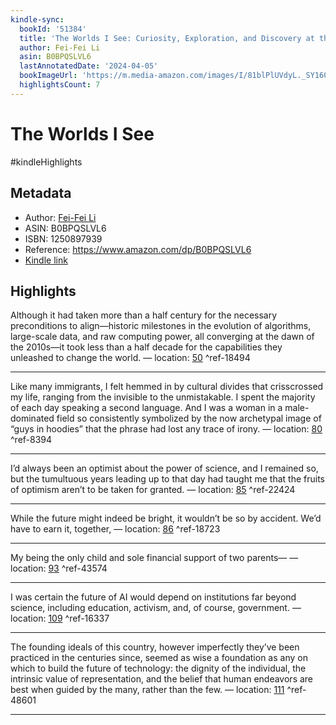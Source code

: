 ```yaml
---
kindle-sync:
  bookId: '51384'
  title: 'The Worlds I See: Curiosity, Exploration, and Discovery at the Dawn of AI'
  author: Fei-Fei Li
  asin: B0BPQSLVL6
  lastAnnotatedDate: '2024-04-05'
  bookImageUrl: 'https://m.media-amazon.com/images/I/81blPlUVdyL._SY160.jpg'
  highlightsCount: 7
---
```


# The Worlds I See

#kindleHighlights

## Metadata
* Author: [Fei-Fei Li](https://www.amazon.comundefined)
* ASIN: B0BPQSLVL6
* ISBN: 1250897939
* Reference: https://www.amazon.com/dp/B0BPQSLVL6
* [Kindle link](kindle://book?action=open&asin=B0BPQSLVL6)

## Highlights
Although it had taken more than a half century for the necessary preconditions to align—historic milestones in the evolution of algorithms, large-scale data, and raw computing power, all converging at the dawn of the 2010s—it took less than a half decade for the capabilities they unleashed to change the world. — location: [50](kindle://book?action=open&asin=B0BPQSLVL6&location=50) ^ref-18494

---
Like many immigrants, I felt hemmed in by cultural divides that crisscrossed my life, ranging from the invisible to the unmistakable. I spent the majority of each day speaking a second language. And I was a woman in a male-dominated field so consistently symbolized by the now archetypal image of “guys in hoodies” that the phrase had lost any trace of irony. — location: [80](kindle://book?action=open&asin=B0BPQSLVL6&location=80) ^ref-8394

---
I’d always been an optimist about the power of science, and I remained so, but the tumultuous years leading up to that day had taught me that the fruits of optimism aren’t to be taken for granted. — location: [85](kindle://book?action=open&asin=B0BPQSLVL6&location=85) ^ref-22424

---
While the future might indeed be bright, it wouldn’t be so by accident. We’d have to earn it, together, — location: [86](kindle://book?action=open&asin=B0BPQSLVL6&location=86) ^ref-18723

---
My being the only child and sole financial support of two parents— — location: [93](kindle://book?action=open&asin=B0BPQSLVL6&location=93) ^ref-43574

---
I was certain the future of AI would depend on institutions far beyond science, including education, activism, and, of course, government. — location: [109](kindle://book?action=open&asin=B0BPQSLVL6&location=109) ^ref-16337

---
The founding ideals of this country, however imperfectly they’ve been practiced in the centuries since, seemed as wise a foundation as any on which to build the future of technology: the dignity of the individual, the intrinsic value of representation, and the belief that human endeavors are best when guided by the many, rather than the few. — location: [111](kindle://book?action=open&asin=B0BPQSLVL6&location=111) ^ref-48601

---
